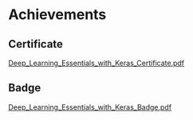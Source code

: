 

# Achievements
## Certificate
[Deep_Learning_Essentials_with_Keras_Certificate.pdf](https://prod-files-secure.s3.us-west-2.amazonaws.com/03e82b26-cccb-4906-bb56-adabcbdc0655/f5cf1405-8a02-49a4-beb6-3d50b033ba6e/Deep_Learning_Essentials_with_Keras_Certificate.pdf?X-Amz-Algorithm=AWS4-HMAC-SHA256&X-Amz-Content-Sha256=UNSIGNED-PAYLOAD&X-Amz-Credential=ASIAZI2LB466VLDZ65KH%2F20250204%2Fus-west-2%2Fs3%2Faws4_request&X-Amz-Date=20250204T161831Z&X-Amz-Expires=3600&X-Amz-Security-Token=IQoJb3JpZ2luX2VjEBgaCXVzLXdlc3QtMiJIMEYCIQD3pSHKLSTnX8eoSkncpqtL8Q3iaETNNOnjgpBkunqu9AIhAJefqT9qC3%2B92itoHBVMxrGCX9EPFAIsNf820U1pPeYwKv8DCDEQABoMNjM3NDIzMTgzODA1IgwsVAo03fDdtVSwHegq3AOM2q%2B%2FoLtyHLzL683laX575%2FF8OQQK9fRarkulUQpfy6RYNRMJh63qXGlZt1cS8O4x2Hr7nlm4ZlzMNy1xwbDjrmW3U6fnKwTG24MTACzyQ4%2BNZSbJxvHU7tf01GdsMYn9pYdeAWZNm%2FYVJZqyFpN0J8DP1CKndV1dz7onyHMmfONjinMGZbbT7cGWlkw1KcG82dhe8IaGcHNTuKh6otnFr0jNkT56AkUrqRiijITuk5x%2FXEl%2FwIGhDaEOXpUMz%2F2dKB9Qrd%2BhMqdH4CpwYQk3pbDJuLhaAX9pQ87YAL%2BJDdh%2F0nV9LBaVMxqnImBL9hQJQyGXzDEHs6jmlg281K%2Fgk2re3dVfSxpGRF9zejpZwdvTKS43E3ly7BvzXanmWszssUoETmvlc5%2BKetY8vrU29vno%2Bn85uPauKu%2Fitq3yFl1LXcrJ1GEiXXZOwNrmjSaEgbOIWb18LKLI8D32QitWjLOkPORFcuz6%2BTL7UDaZ%2FdHbTm%2FVaF9l13I6sk4T2PRmzJrwvXpjmm6pnh%2BvoB9jRVE6FHph7ikqLTG%2F0yW8sNogUGI3KdHeFPkusj%2FiNWwKtrEkgG9JDkunCptN%2B4G30chl%2B65zt6t49lN3m2g7hOezEXV0KVtveMyZVjD65oi9BjqkAf4%2FUxVH7ht54WvgADuPXM1fN%2BkMoYswaak0XgJZnEhJMQBmJNVtxblF0Fx5EKXeSnE1LIpLO2j4%2BfHS%2BxDGeSmqwpdDdeK4v5sMboPl1ye8mPeOYlb0Qxe1OswlMdnNPVqY%2FxR1xeam2IKDIVLDDojGCzbpq0TEl42%2FTT3kedD482Qe7FakJbuOYyvqBX3Zmw64akCZoqIVyobygaTj43R2Xk%2Fn&X-Amz-Signature=e34ddb2326b3cf768cd1ce326b7995f291ea5df930c55c69d670a2063123ed48&X-Amz-SignedHeaders=host&x-id=GetObject)
## Badge
[Deep_Learning_Essentials_with_Keras_Badge.pdf](https://prod-files-secure.s3.us-west-2.amazonaws.com/03e82b26-cccb-4906-bb56-adabcbdc0655/5c209097-6d96-477f-a031-edc11aa6225f/Deep_Learning_Essentials_with_Keras_Badge.pdf?X-Amz-Algorithm=AWS4-HMAC-SHA256&X-Amz-Content-Sha256=UNSIGNED-PAYLOAD&X-Amz-Credential=ASIAZI2LB466VLDZ65KH%2F20250204%2Fus-west-2%2Fs3%2Faws4_request&X-Amz-Date=20250204T161831Z&X-Amz-Expires=3600&X-Amz-Security-Token=IQoJb3JpZ2luX2VjEBgaCXVzLXdlc3QtMiJIMEYCIQD3pSHKLSTnX8eoSkncpqtL8Q3iaETNNOnjgpBkunqu9AIhAJefqT9qC3%2B92itoHBVMxrGCX9EPFAIsNf820U1pPeYwKv8DCDEQABoMNjM3NDIzMTgzODA1IgwsVAo03fDdtVSwHegq3AOM2q%2B%2FoLtyHLzL683laX575%2FF8OQQK9fRarkulUQpfy6RYNRMJh63qXGlZt1cS8O4x2Hr7nlm4ZlzMNy1xwbDjrmW3U6fnKwTG24MTACzyQ4%2BNZSbJxvHU7tf01GdsMYn9pYdeAWZNm%2FYVJZqyFpN0J8DP1CKndV1dz7onyHMmfONjinMGZbbT7cGWlkw1KcG82dhe8IaGcHNTuKh6otnFr0jNkT56AkUrqRiijITuk5x%2FXEl%2FwIGhDaEOXpUMz%2F2dKB9Qrd%2BhMqdH4CpwYQk3pbDJuLhaAX9pQ87YAL%2BJDdh%2F0nV9LBaVMxqnImBL9hQJQyGXzDEHs6jmlg281K%2Fgk2re3dVfSxpGRF9zejpZwdvTKS43E3ly7BvzXanmWszssUoETmvlc5%2BKetY8vrU29vno%2Bn85uPauKu%2Fitq3yFl1LXcrJ1GEiXXZOwNrmjSaEgbOIWb18LKLI8D32QitWjLOkPORFcuz6%2BTL7UDaZ%2FdHbTm%2FVaF9l13I6sk4T2PRmzJrwvXpjmm6pnh%2BvoB9jRVE6FHph7ikqLTG%2F0yW8sNogUGI3KdHeFPkusj%2FiNWwKtrEkgG9JDkunCptN%2B4G30chl%2B65zt6t49lN3m2g7hOezEXV0KVtveMyZVjD65oi9BjqkAf4%2FUxVH7ht54WvgADuPXM1fN%2BkMoYswaak0XgJZnEhJMQBmJNVtxblF0Fx5EKXeSnE1LIpLO2j4%2BfHS%2BxDGeSmqwpdDdeK4v5sMboPl1ye8mPeOYlb0Qxe1OswlMdnNPVqY%2FxR1xeam2IKDIVLDDojGCzbpq0TEl42%2FTT3kedD482Qe7FakJbuOYyvqBX3Zmw64akCZoqIVyobygaTj43R2Xk%2Fn&X-Amz-Signature=0c844304bee000cc1f2cb9a33d898c5b15d740e413c94bad7fd8a798fabe9e81&X-Amz-SignedHeaders=host&x-id=GetObject)
